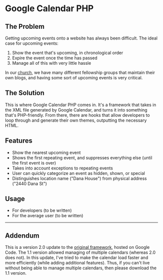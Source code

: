 # Google Calendar PHP

## The Problem

Getting upcoming events onto a website has always been difficult. The ideal case for upcoming events:

1. Show the event that's upcoming, in chronological order
2. Expire the event once the time has passed
3. Manage all of this with very little hassle

In our [church], we have many different fellowship groups that maintain their own blogs, and having some sort of upcoming events is very critical.

## The Solution

This is where Google Calendar PHP comes in. It's a framework that takes in the XML file generated by Google Calendar, and turns it into something that's PHP-friendly. From there, there are hooks that allow developers to loop through and generate their own themes, outputting the necessary HTML.

## Features

+ Show the nearest upcoming event
+ Shows the first repeating event, and suppresses everything else (until the first event is over)
+ Takes into account exceptions to repeating events
+ User can quickly categorize an event as hidden, shown, or special
+ Distinguishes location name ("Dana House") from physical address ("2440 Dana St")

## Usage

+ For developers (to be written)
+ For the average user (to be written)

---

## Addendum

This is a version 2.0 update to the [original framework], hosted on Google Code. The 1.1 version allowed managing of multiple calendars (whereas 2.0 does not). In this update, I've tried to make the calendar load faster and more efficiently (while adding additional features). Thus, if you can't live without being able to manage multiple calendars, then please download the 1.1 version.

[church]: http://gracepointonline.org/
[original framework]: http://code.google.com/p/gcal-php-framework/